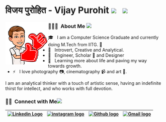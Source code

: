 # विजय पुरोहित - Vijay Purohit <img src="https://github.githubassets.com/images/icons/emoji/unicode/1f1ee-1f1f3.png?v8" width="30px"> &nbsp; <img src="https://github.com/TheDudeThatCode/TheDudeThatCode/blob/master/Assets/Mario_Hello_Big.gif" width="30px">

<!-- About me image -->
<img src='https://github.com/Wandrys-dev/Wandrys-dev/blob/main/pointme.png' align='left' width='27%'>

<h3> 👨🏻‍💻 &nbsp;About Me <img src="https://media.giphy.com/media/WUlplcMpOCEmTGBtBW/giphy.gif" width="30"> </h3>

- 🎓 &nbsp; I am a Computer Science Graduate and currently doing M.Tech from IITG. 🐺
- 🤔 &nbsp; Introvert, Creative and Analytical.
- 💼 &nbsp; Engineer, Scholar :book: and Designer
- 🌱 &nbsp; Learning more about life and paving my way towards growth.
- ⚡ &nbsp; I love photography :camera:, cinematography :video_camera: and art :art:.

I am an analytical thinker with a touch of artistic sense, having an indefinite thirst for intellect, and who works with full devotion.

<h3> 🤝🏻 &nbsp;Connect with Me<img src="https://github.com/TheDudeThatCode/TheDudeThatCode/blob/master/Assets/Handshake.gif" height="32px"> </h3>

| [<img src="https://github.com/TheDudeThatCode/TheDudeThatCode/blob/master/Assets/Linkedin.svg" alt="Linkedin Logo" width="32">](https://www.linkedin.com/in/vijay-purohit) |  [<img src="https://github.com/TheDudeThatCode/TheDudeThatCode/blob/master/Assets/Instagram.svg" alt="instagram logo" width="32">](https://www.instagram.com/vijay.purohit_)| [<img src="https://cdn.svgporn.com/logos/github-icon.svg" alt="Github logo" width="34">](https://github.com/vijaypurohit) | [<img src="https://github.com/TheDudeThatCode/TheDudeThatCode/blob/master/Assets/Gmail.svg" alt="Gmail logo" height="32">](mailto:vijay.pu9@gmail.com)
|:---:|:---:|:---:|:---:|


<!--
**vijaypurohit/vijaypurohit** is a ✨ _special_ ✨ repository because its `README.md` (this file) appears on your GitHub profile.

Here are some ideas to get you started:

- 🔭 I’m currently working on ...
- 🌱 I’m currently learning ...
- 👯 I’m looking to collaborate on ...
- 🤔 I’m looking for help with ...
- 💬 Ask me about ...
- 📫 How to reach me: ...
- 😄 Pronouns: ...
- ⚡ Fun fact: ...
https://www.webfx.com/tools/emoji-cheat-sheet/
-->
